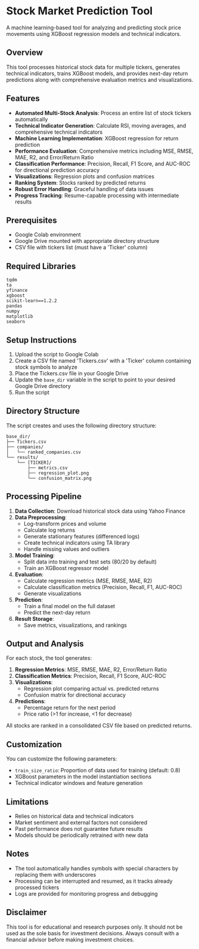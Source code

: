 # Stock Market Prediction Tool

A machine learning-based tool for analyzing and predicting stock price movements using XGBoost regression models and technical indicators.

## Overview

This tool processes historical stock data for multiple tickers, generates technical indicators, trains XGBoost models, and provides next-day return predictions along with comprehensive evaluation metrics and visualizations.

## Features

- **Automated Multi-Stock Analysis**: Process an entire list of stock tickers automatically
- **Technical Indicator Generation**: Calculate RSI, moving averages, and comprehensive technical indicators
- **Machine Learning Implementation**: XGBoost regression for return prediction
- **Performance Evaluation**: Comprehensive metrics including MSE, RMSE, MAE, R2, and Error/Return Ratio
- **Classification Performance**: Precision, Recall, F1 Score, and AUC-ROC for directional prediction accuracy
- **Visualizations**: Regression plots and confusion matrices 
- **Ranking System**: Stocks ranked by predicted returns
- **Robust Error Handling**: Graceful handling of data issues
- **Progress Tracking**: Resume-capable processing with intermediate results

## Prerequisites

- Google Colab environment
- Google Drive mounted with appropriate directory structure
- CSV file with tickers list (must have a 'Ticker' column)

## Required Libraries

```
tqdm
ta
yfinance
xgboost
scikit-learn==1.2.2
pandas
numpy
matplotlib
seaborn
```

## Setup Instructions

1. Upload the script to Google Colab
2. Create a CSV file named 'Tickers.csv' with a 'Ticker' column containing stock symbols to analyze
3. Place the Tickers.csv file in your Google Drive
4. Update the `base_dir` variable in the script to point to your desired Google Drive directory
5. Run the script

## Directory Structure

The script creates and uses the following directory structure:

```
base_dir/
├── Tickers.csv
├── companies/
│   └── ranked_companies.csv
└── results/
    └── [TICKER]/
        ├── metrics.csv
        ├── regression_plot.png
        └── confusion_matrix.png
```

## Processing Pipeline

1. **Data Collection**: Download historical stock data using Yahoo Finance
2. **Data Preprocessing**:
   - Log-transform prices and volume
   - Calculate log returns
   - Generate stationary features (differenced logs)
   - Create technical indicators using TA library
   - Handle missing values and outliers
3. **Model Training**:
   - Split data into training and test sets (80/20 by default)
   - Train an XGBoost regressor model
4. **Evaluation**:
   - Calculate regression metrics (MSE, RMSE, MAE, R2)
   - Calculate classification metrics (Precision, Recall, F1, AUC-ROC)
   - Generate visualizations
5. **Prediction**:
   - Train a final model on the full dataset
   - Predict the next-day return
6. **Result Storage**:
   - Save metrics, visualizations, and rankings

## Output and Analysis

For each stock, the tool generates:

1. **Regression Metrics**: MSE, RMSE, MAE, R2, Error/Return Ratio
2. **Classification Metrics**: Precision, Recall, F1 Score, AUC-ROC
3. **Visualizations**:
   - Regression plot comparing actual vs. predicted returns
   - Confusion matrix for directional accuracy
4. **Predictions**:
   - Percentage return for the next period
   - Price ratio (>1 for increase, <1 for decrease)

All stocks are ranked in a consolidated CSV file based on predicted returns.

## Customization

You can customize the following parameters:

- `train_size_ratio`: Proportion of data used for training (default: 0.8)
- XGBoost parameters in the model instantiation sections
- Technical indicator windows and feature generation

## Limitations

- Relies on historical data and technical indicators
- Market sentiment and external factors not considered
- Past performance does not guarantee future results
- Models should be periodically retrained with new data

## Notes

- The tool automatically handles symbols with special characters by replacing them with underscores
- Processing can be interrupted and resumed, as it tracks already processed tickers
- Logs are provided for monitoring progress and debugging

## Disclaimer

This tool is for educational and research purposes only. It should not be used as the sole basis for investment decisions. Always consult with a financial advisor before making investment choices.
